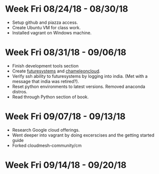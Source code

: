 # Week Fri 08/24/18 - 08/30/18
* Setup github and piazza access.
* Create Ubuntu VM for class work.
* Installed vagrant on Windows machine.

# Week Fri 08/31/18 - 09/06/18
* Finish development tools section
* Create [futuresystems](https://futuresystems.org) and [chameleoncloud](https://chameleoncloud.org).
* Verify ssh ability to futuresystems by logging into india. (Met with a message that india was retired?).
* Reset python environments to latest versions. Removed anaconda distros.
* Read through Python section of book.

# Week Fri 09/07/18 - 09/13/18
* Research Google cloud offerings.
* Went deeper into vagrant by doing excerscises and the getting started guide
* Forked cloudmesh-community/cm

# Week Fri 09/14/18 - 09/20/18

